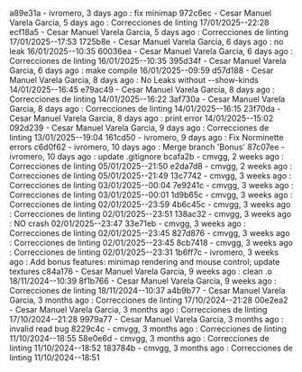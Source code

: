 a89e31a - ivromero, 3 days ago : fix minimap
972c6ec - Cesar Manuel Varela Garcia, 5 days ago : Correcciones de linting 17/01/2025--22:28
ecf18a5 - Cesar Manuel Varela Garcia, 5 days ago : Correcciones de linting 17/01/2025--17:53
1725b8e - Cesar Manuel Varela Garcia, 6 days ago : no leak 16/01/2025--10:35
60036ea - Cesar Manuel Varela Garcia, 6 days ago : Correcciones de linting 16/01/2025--10:35
395d34f - Cesar Manuel Varela Garcia, 6 days ago : make compile 16/01/2025--09:59
d57d188 - Cesar Manuel Varela Garcia, 8 days ago : No Leaks without --show-kinds 14/01/2025--16:45
e79ac49 - Cesar Manuel Varela Garcia, 8 days ago : Correcciones de linting 14/01/2025--16:22
3af730a - Cesar Manuel Varela Garcia, 8 days ago : Correcciones de linting 14/01/2025--16:15
23f70da - Cesar Manuel Varela Garcia, 8 days ago : print error 14/01/2025--15:02
092d239 - Cesar Manuel Varela Garcia, 9 days ago : Correcciones de linting 13/01/2025--19:04
161cd50 - ivromero, 9 days ago : Fix Norminette errors
c6d0f62 - ivromero, 10 days ago : Merge branch 'Bonus'
87c07ee - ivromero, 10 days ago : update .gitignore
bcafa2b - cmvgg, 2 weeks ago : Correcciones de linting 05/01/2025--21:50
e2da7d8 - cmvgg, 2 weeks ago : Correcciones de linting 05/01/2025--21:49
13c7742 - cmvgg, 3 weeks ago : Correcciones de linting 03/01/2025--00:04
7e9241c - cmvgg, 3 weeks ago : Correcciones de linting 03/01/2025--00:01
1d9b65c - cmvgg, 3 weeks ago : Correcciones de linting 02/01/2025--23:59
4b6c45c - cmvgg, 3 weeks ago : Correcciones de linting 02/01/2025--23:51
138ac32 - cmvgg, 3 weeks ago : NO crash 02/01/2025--23:47
33e71eb - cmvgg, 3 weeks ago : Correcciones de linting 02/01/2025--23:45
827d876 - cmvgg, 3 weeks ago : Correcciones de linting 02/01/2025--23:45
8cb7418 - cmvgg, 3 weeks ago : Correcciones de linting 02/01/2025--23:31
1b6ff7c - ivromero, 3 weeks ago : Add bonus features: minimap rendering and mouse control; update textures
c84a176 - Cesar Manuel Varela Garcia, 9 weeks ago : clean .o 18/11/2024--10:39
8f1b766 - Cesar Manuel Varela Garcia, 9 weeks ago : Correcciones de linting 18/11/2024--10:37
a4b9b77 - Cesar Manuel Varela Garcia, 3 months ago : Correcciones de linting 17/10/2024--21:28
00e2ea2 - Cesar Manuel Varela Garcia, 3 months ago : Correcciones de linting 17/10/2024--21:28
9979a77 - Cesar Manuel Varela Garcia, 3 months ago : invalid read bug
8229c4c - cmvgg, 3 months ago : Correcciones de linting 11/10/2024--18:55
58e0e6d - cmvgg, 3 months ago : Correcciones de linting 11/10/2024--18:52
183784b - cmvgg, 3 months ago : Correcciones de linting 11/10/2024--18:51